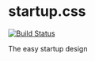 # startup.css
[![Build Status](https://travis-ci.org/pedsm/startup.css.svg?branch=master)](https://travis-ci.org/pedsm/startup.css)

The easy startup design
